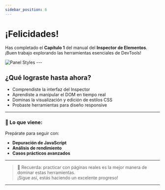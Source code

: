 ```yaml
---
sidebar_position: 6
---
```


# ¡Felicidades!

Has completado el **Capítulo 1** del manual del **Inspector de Elementos**.  
¡Buen trabajo explorando las herramientas esenciales de DevTools!

<img src="/img/felicidades.gif" alt="Panel Styles" className="custom-img" />
---

## ¿Qué lograste hasta ahora?

- Comprendiste la interfaz del Inspector  
- Aprendiste a manipular el DOM en tiempo real  
- Dominas la visualización y edición de estilos CSS  
- Probaste herramientas para diseño responsive

---

### 🚀 Lo que viene:

Prepárate para seguir con:

- **Depuración de JavaScript**
- **Análisis de rendimiento**
- **Casos prácticos avanzados**

---

> 🧠 Recuerda: practicar con páginas reales es la mejor manera de dominar estas herramientas.  
¡Sigue así, estás haciendo un excelente progreso!

---


